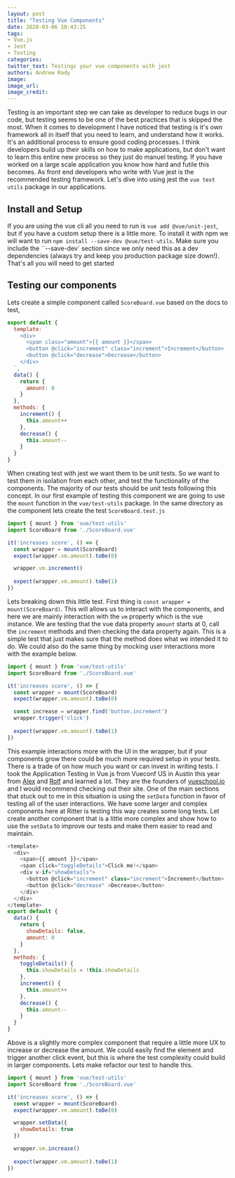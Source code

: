 ```yaml
---
layout: post
title: "Testing Vue Components"
date: 2020-03-06 10:43:25
tags: 
- Vue.js
- Jest
- Testing
categories:
twitter_text: Testings your vue components with jest
authors: Andrew Rady
image:
image_url:
image_credit:
---
```


Testing is an important step we can take as developer to reduce bugs in our code, but testing seems to be one of the best practices that is skipped the most. When it comes to development I have noticed that testing is it's own framework all in itself that you need to learn, and understand how it works. It's an additional process to ensure good coding processes. I think developers build up their skills on how to make applications, but don't want to learn this entire new process so they just do manuel testing. If you have worked on a large scale application you know how hard and futile this becomes. As front end developers who write with Vue jest is the recommended testing framework. Let's dive into using jest the `vue test utils` package in our applications.


## Install and Setup
If you are using the vue cli all you need to run is `vue add @vue/unit-jest`, but if you have a custom setup there is a little more. To install it with npm we will want to run `npm install --save-dev @vue/test-utils`. Make sure you include the ``--save-dev` section since we only need this as a dev dependencies (always try and keep you production package size down!). That's all you will need to get started

## Testing our components
Lets create a simple component called `ScoreBoard.vue` based on the docs to test,
```js
export default {
  template: `
    <div>
      <span class="amount">{{ amount }}</span>
      <button @click="increment" class="increment">Increment</button>
      <button @click="decrease">Decrease</button>
    </div>
  `,
  data() {
    return {
      amount: 0
    }
  },
  methods: {
    increment() {
      this.amount++
    },
    decrease() {
      this.amount--
    }
  }
}
```
When creating test with jest we want them to be unit tests. So we want to test them in isolation from each other, and test the functionality of the components. The majority of our tests should be unit tests following this concept. In our first example of testing this component we are going to use the `mount` function in the `vue/test-utils` package. In the same directory as the component lets create the test `ScoreBoard.test.js`

```js
import { mount } from 'vue/test-utils'
import ScoreBoard from './ScoreBoard.vue'

it('increases score', () => {
  const wrapper = mount(ScoreBoard)
  expect(wrapper.vm.amount).toBe(0)

  wrapper.vm.increment()
  
  expect(wrapper.vm.amount).toBe(1)
})
```

Lets breaking down this little test. First thing is `const wrapper = mount(ScoreBoard)`. This will allows us to interact with the components, and here we are mainly interaction with the `vm` property which is the vue instance. We are testing that the vue data property `amount` starts at 0, call the `increment` methods and then checking the data property again. This is a simple test that just makes sure that the method does what we intended it to do. We could also do the same thing by mocking user interactions more with the example below.

```js
import { mount } from 'vue/test-utils'
import ScoreBoard from './ScoreBoard.vue'

it('increases score', () => {
  const wrapper = mount(ScoreBoard)
  expect(wrapper.vm.amount).toBe(0)

  const increase = wrapper.find('button.increment')
  wrapper.trigger('click')
  
  expect(wrapper.vm.amount).toBe(1)
})
```

This example interactions more with the UI in the wrapper, but if your components grow there could be much more required setup in your tests. There is a trade of on how much you want or can invest in writing tests. I took the Application Testing in Vue.js from Vueconf US in Austin this year from [Alex](https://twitter.com/hootlex) and [Rolf](https://twitter.com/rahaug) and learned a lot. They are the founders of [vueschool.io](https://vueschool.io/) and I would recommend checking out their site. One of the main sections that stuck out to me in this situation is using the `setData` function in favor of testing all of the user interactions. We have some larger and complex components here at Ritter is testing this way creates some long tests. Let create another component that is a little more complex and show how to use the `setData` to improve our tests and make them easier to read and maintain.

```js
<template>
  <div>
    <span>{{ amount }}</span>
    <span click="toggleDetails">Click me!</span>
    <div v-if="showDetails">
      <button @click="increment" class="increment">Increment</button>
      <button @click="decrease" >Decrease</button>
    </div>
  </div>
</template>
export default {
  data() {
    return {
      showDetails: false,
      amount: 0
    }
  },
  methods: {
    toggleDetails() {
      this.showDetails = !this.showDetails
    },
    increment() {
      this.amount++
    },
    decrease() {
      this.amount--
    }
  }
}
```

Above is a slightly more complex component that require a little more UX to increase or decrease the amount. We could easily find the element and trigger another click event, but this is where the test complexity could build in larger components. Lets make refactor our test to handle this.

```js
import { mount } from 'vue/test-utils'
import ScoreBoard from './ScoreBoard.vue'

it('increases score', () => {
  const wrapper = mount(ScoreBoard)
  expect(wrapper.vm.amount).toBe(0)

  wrapper.setData({
    showDetails: true
  })

  wrapper.vm.increase()
  
  expect(wrapper.vm.amount).toBe(1)
})
```
